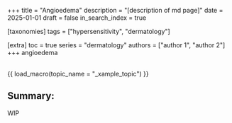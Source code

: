 +++
title = "Angioedema"
description = "[description of md page]"
date = 2025-01-01
draft = false
in_search_index = true

[taxonomies]
tags = ["hypersensitivity", "dermatology"]

[extra]
toc = true
series = "dermatology"
authors = ["author 1", "author 2"]
+++
angioedema
</br>
</br>

{{ load_macro(topic_name = "_xample_topic") }}

## Summary:

WIP
